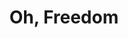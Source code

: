 ---
index: 8
layout: default
title: Oh, Freedom
event: March on Washington
artist: Odetta
genre: Blues, Folk, World and Country
writer: n/a
producer: Dean Gitter
album: Sings Ballads And Blues
label: Tradition Records
country: USA
language: English
duration: 6:05
released: 1956
soundcloud: https://w.soundcloud.com/player/?url=https%3A//api.soundcloud.com/tracks/722087047&color=%23f5ec8f&auto_play=false&hide_related=false&show_comments=true&show_user=true&show_reposts=false&show_teaser=true&visual=true
soundcloud-artist: https://soundcloud.com/odetta-official
soundcloud-source: https://soundcloud.com/odetta-official/spiritual-trilogy-oh-freedom-1

description: Oh, Freedom originated from the spirtual 'Before I'd Be a Slave'. Joan Baez frequently sung her version of the song at her concerts and other events.
description1: Odetta performed 'Oh, Freedom' at the March on Washington in front of the 250,000 people.
award1:
award2:
award3:
more-versions: https://secondhandsongs.com/performance/1024470/versions#nav-entity
versions: |
    Harry Belfontane (1960)<br> Pete Seeger (1963)<br>
    Joan Baez (1964) 
    

source1: https://www.washingtonpost.com/blogs/arts-post/post/music-of-the-movement-oh-freedom/2011/08/01/gIQAQyyR9I_blog.html
---